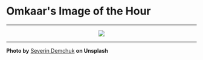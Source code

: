 # Omkaar's Image of the Hour

---

<div align="center">

<a href="https://unsplash.com/photos/people-relax-and-swim-in-a-grotto-yhsSR-se1l0">
  <img src="https://images.unsplash.com/photo-1754483174121-1abde2c42383?crop=entropy&cs=tinysrgb&fit=max&fm=jpg&ixid=M3w3NjA2Nzh8MHwxfHJhbmRvbXx8fHx8fHx8fDE3NTUyODA4MDB8&ixlib=rb-4.1.0&q=80&w=1080" style="max-width:100%; height:auto;">
</a>



</div>

---

**Photo by** [Severin Demchuk](https://unsplash.com/@sdmk) **on Unsplash**
